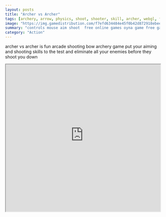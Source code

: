 ```yaml
---
layout: posts
title: "Archer vs Archer"
tags: [archery, arrow, physics, shoot, shooter, skill, archer, webgl, free, online, games, oyna, game, free, games, play, play, games]
image: "https://img.gamedistribution.com/f7efd634484e45f0b42d872918ebee07-512x340.jpeg"
summary: "controls mouse aim shoot  free online games oyna game free games play play games"
category: "Action"
---
```


archer vs archer is fun arcade shooting bow archery game put your aiming and shooting skills to the test and eliminate all your enemies before they shoot you down

<iframe width="100%" height="480px;" src="https://html5.gamedistribution.com/f7efd634484e45f0b42d872918ebee07/"></iframe>